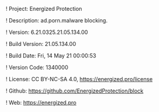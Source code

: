! Project: Energized Protection

! Description: ad.porn.malware blocking.

! Version: 6.21.0325.21.05.134.00

! Build Version: 21.05.134.00

! Build Date: Fri, 14 May 21 00:00:53

! Version Code: 1340000

! License: CC BY-NC-SA 4.0, https://energized.pro/license

! Github: https://github.com/EnergizedProtection/block

! Web: https://energized.pro
